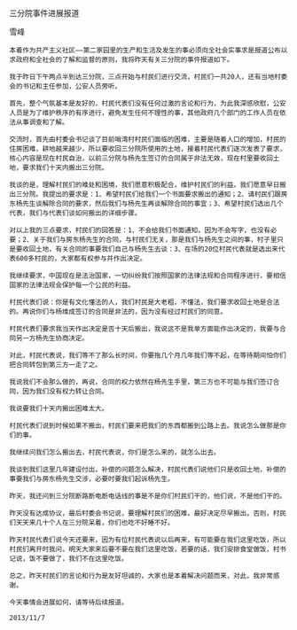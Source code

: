 三分院事件进展报道

雪峰


    本着作为共产主义社区——第二家园里的生产和生活及发生的事必须向全社会实事求是报道公布以求政府和全社会的了解和监督的原则，我将昨天有关三分院的事件报道如下。

    我于昨日下午两点半到达三分院，三点开始与村民们进行交流，村民们一共20人，还有当地村委会的书记和主任参加，公安人员旁听。

    首先，整个气氛基本是友好的，村民代表们没有任何过激的言论和行为，为此我深感欣慰，公安人员是为了维护秩序的有序进行，避免发生任何不理性的事，其他政府几个部门的工作人员在依法从事调查和了解。

    交流时，首先由村委会书记谈了目前哨湾村村民们面临的困难，主要是随着人口的增加，村民的住房困难，耕地越来越少，所以要收回三分院所使用的土地，接着村民代表们逐次发表了要求，核心内容是现在村民自治，以前三分院与杨先生签订的合同属于非法无效，现在村里要收回土地，要求我们十天内搬出三分院。

    我谈的是，理解村民们的难处和困境，我们愿意积极配合，维护村民们的利益，我们愿意早日搬出三分院。我提出的要求是：1、希望村民们给我们一个书面要求搬出的通知；2、请村民们跟房东杨先生谈解除合同的要求，然后我们与杨先生再谈解除合同的事宜；3、希望村民们选出几个代表，我们与代表们谈如何搬出的详细步骤。

    对以上我的三点要求，村民们的回答是：1、不会给我们书面通知，因为不会写字，也没有必要；2、关于我们与房东杨先生的合同，与村民们无关，那是我们与杨先生之间的事，村子里只是要收回土地，有关合同的事要我们自己与杨先生去谈：3、在场的20位村民代表就是选出来代表600多村民的，大家都有权参与并作出决定。

    我继续要求，中国现在是法治国家，一切纠纷我们按照国家的法律法规和合同程序进行，要相信国家的法律法规会保护每一个公民的利益。

    村民代表们说：你是有文化懂法的人，我们村民是大老粗，不懂法，我们要求收回土地是合法的。再说你们与杨维成签订的合同是非法的，因为没有经过村民们的同意。

    村民代表们要求我当天作出决定是否十天后搬出，我说这不是我单方面能作出决定的，我要与合同另一方杨先生协商决定。

    对此，村民代表说，我们等不了那么长时间，你要拖几个月几年我们等不起，在等待期间怕你们把合同转包到第三方一走了之。

    我说我们不会那么做的，再说，合同的权力依然在杨先生手里，第三方也不可能与我们签订合同，因为我们没有权力转让合同。

    我说要我们十天内搬出困难太大。

    村民代表们说到时候如果不搬出，村民们要来把我们的东西都搬到公路上去。我说怎么做那是你们的事。

    我继续问我们怎么搬出去，村民代表说，你们是怎么来的，就怎么出去。

    我谈到我们这里几年建设付出，补偿的问题怎么解决，村民代表们说他们只是收回土地，补偿的事要我们与房东杨先生交涉，必要时要我们起诉杨先生。

    昨天，我还问到三分院断路断电断电话线的事是不是你们村民们干的，他们说，不是他们干的。

    昨天没有达成协议，最后村委会书记说，要理解村民们的困难，最好决定尽早搬出，否则，村民们天天来几十个人在三分院呆着，你们也吃不好睡不好。

    昨天村民代表们说今天还要来，因为有位村民代表说以后再来，有可能要在我们这里吃饭，所以村民们离开时我问，明天大家来后要不要在我们这里吃饭，若要的话，我们安排食堂做饭，村书记说，饭不要做了，我们不在这里吃饭。

    总之，昨天村民们的言论和行为是友好坦诚的，大家也是本着解决问题而来，对此，我非常感谢。

    今天事情会进展如何，请等待后续报道。

    2013/11/7



